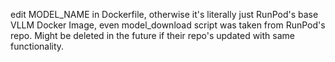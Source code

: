edit MODEL_NAME in Dockerfile, otherwise it's literally just RunPod's base VLLM Docker Image, even model_download script was taken from RunPod's repo. 
Might be deleted in the future if their repo's updated with same functionality.

